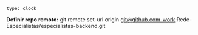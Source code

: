
```widgets
type: clock
```
**Definir repo remoto:**
	git remote set-url origin git@github.com-work:Rede-Especialistas/especialistas-backend.git

